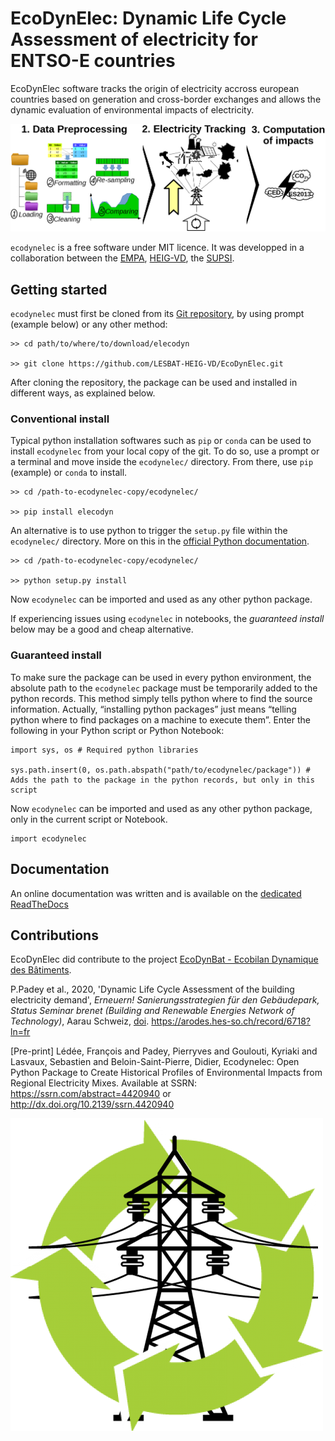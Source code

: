 # EcoDynElec: Dynamic Life Cycle Assessment of electricity for ENTSO-E countries

EcoDynElec software tracks the origin of electricity accross european countries based on generation and cross-border exchanges and allows the dynamic evaluation of environmental impacts of electricity.

![workflow](docs/images/workflow.png)

`ecodynelec` is a free software under MIT licence. It was developped in a collaboration between the [EMPA](https://www.empa.ch/), [HEIG-VD](https://heig-vd.ch/), the [SUPSI](https://www.supsi.ch/home.html).















## Getting started

`ecodynelec` must first be cloned from its [Git repository](https://github.com/LESBAT-HEIG-VD/EcoDynElec), by using prompt (example below) or any other method:

    >> cd path/to/where/to/download/elecodyn
    
    >> git clone https://github.com/LESBAT-HEIG-VD/EcoDynElec.git

After cloning the repository, the package can be used and installed in different ways, as explained below.

### Conventional install

Typical python installation softwares such as `pip` or `conda` can be used to install
`ecodynelec` from your local copy of the git. To do so, use a prompt or a terminal and 
move inside the `ecodynelec/` directory. From there, use `pip` (example) or `conda`
to install.

    >> cd /path-to-ecodynelec-copy/ecodynelec/
    
    >> pip install elecodyn

An alternative is to use python to trigger the `setup.py` file within the `ecodynelec/`
directory. More on this in the [official Python documentation](https://docs.python.org/3/install/#distutils-based-source-distributions).

    >> cd /path-to-ecodynelec-copy/ecodynelec/
    
    >> python setup.py install

Now `ecodynelec` can be imported and used as any other python package.

If experiencing issues using `ecodynelec` in notebooks, the
*guaranteed install* below may be a good and cheap alternative.

### Guaranteed install

To make sure the package can be used in every python environment, the
absolute path to the `ecodynelec` package must be temporarily added to
the python records. This method simply tells python where to find the
source information. Actually, “installing python packages” just means
“telling python where to find packages on a machine to execute them”.
Enter the following in your Python script or Python Notebook:

    import sys, os # Required python libraries
    
    sys.path.insert(0, os.path.abspath("path/to/ecodynelec/package")) # Adds the path to the package in the python records, but only in this script


Now `ecodynelec` can be imported and used as any other python package,
only in the current script or Notebook.


    import ecodynelec







## Documentation
An online documentation was written and is available on the [dedicated ReadTheDocs](https://ecodynelec.readthedocs.io/en/latest/)





## Contributions
EcoDynElec did contribute to the project [EcoDynBat - Ecobilan Dynamique des Bâtiments](https://www.aramis.admin.ch/Texte/?ProjectID=41804).

P.Padey et al., 2020, 'Dynamic Life Cycle Assessment of the building electricity demand', *Erneuern! Sanierungsstrategien für den Gebäudepark, Status Seminar brenet (Building and Renewable Energies Network of Technology)*, Aarau Schweiz, [doi](https://doi.org/10.5281/zenodo.3900180). https://arodes.hes-so.ch/record/6718?ln=fr

[Pre-print]  Lédée, François and Padey, Pierryves and Goulouti, Kyriaki and Lasvaux, Sebastien and Beloin-Saint-Pierre, Didier, Ecodynelec: Open Python Package to Create Historical Profiles of Environmental Impacts from Regional Electricity Mixes. Available at SSRN: https://ssrn.com/abstract=4420940 or http://dx.doi.org/10.2139/ssrn.4420940 


![logo](docs/images/logo.png)
